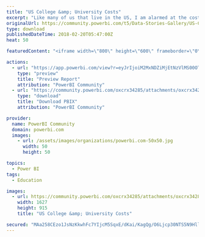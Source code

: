```yaml
---
title: "US College &amp; University Costs"
excerpt: "Like many of us that live in the US, I am alarmed at the cost of sending our kids to college. It is a challenge for even those that make a decent"
originalUrl: https://community.powerbi.com/t5/Data-Stories-Gallery/US-College-amp-University-Costs/m-p/361437
type: download
publishedDateTime: 2018-02-20T05:47:00Z
heat: 50

featuredContent: "<iframe width=\"800\" height=\"600\" frameborder=\"0\" src=\"https://app.powerbi.com/view?r=eyJrIjoiM2MxNDZiMjEtNzVlMS00OTNiLTk1N2MtMjMyMDMxNmZlOTRkIiwidCI6ImMwNmEzNTVkLTFkYmItNDVkYi1hYTI1LWM5OWRjYjgwOGIwYSIsImMiOjZ9\"></iframe>"

actions:
  - url: "https://app.powerbi.com/view?r=eyJrIjoiM2MxNDZiMjEtNzVlMS00OTNiLTk1N2MtMjMyMDMxNmZlOTRkIiwidCI6ImMwNmEzNTVkLTFkYmItNDVkYi1hYTI1LWM5OWRjYjgwOGIwYSIsImMiOjZ9"
    type: "preview"
    title: "Preview Report"
    attribution: "PowerBI Community"
  - url: "https://community.powerbi.com/oxcrx34285/attachments/oxcrx34285/DataStoriesGallery/1649/2/College%20Costs.pbix"
    type: "download"
    title: "Download PBIX"
    attribution: "PowerBI Community"

provider:
  name: PowerBI Community
  domain: powerbi.com
  images:
    - url: /assets/images/organizations/powerbi.com-50x50.jpg
      width: 50
      height: 50

topics:
  - Power BI
tags:
  - Education

images:
  - url: https://community.powerbi.com/oxcrx34285/attachments/oxcrx34285/DataStoriesGallery/1649/1/CollegeCosts.PNG
    width: 1627
    height: 915
    title: "US College &amp; University Costs"

secured: "MAa258CEzo1JsNzKkwhFc7YIjcM5SqxE/dKai/KagQg/O6Ljcp30NTS5N9HllqADeXK8EXnAjywhpg97WN0Ue2JLxMhcI7F5mfkLxGDe5l1154Jirzn0n1c424HV4/PM9zIgVba8xM36qMPDQ/cxDyuKbbiQeCP9FyS60qC6h5ZjP1/Kl/zl3hxU6g2x5hkSSDMlt7/JDRtkD0yCuYi4+xtaiVpqKiaSTPcaNAVMA8GuacZ0XBPMLOIXdeC7vwKA1MKTKNpB2wj1njLT9zZCDRigDzT6oAHimBWY5MrwiJA4UXgOOPSvL7auZxlw6yVEYfgoLr6E+Yp6ZGBIA4fpyeNgez8nt8HrfrqZ3jDH3MSSeahq8ggSUL9dJvDBvbseCecr+j7rE2ozOd+hJi8GhkgMMhrzsZKZRLdDoxfGbnw=;ozXPBZRitamhcPM+QjlS9A=="
---
```


